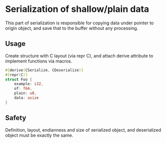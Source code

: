 # Serialization of shallow/plain data

This part of serialization is responsible for copying data under pointer to origin object, and save that to the buffer without any processing.

## Usage
Create structure with C layout (via repr C), and attach derive attribute to implement functions via macros.
```rust
#[derive(CSerialize, CDeserialize)]
#[repr(C)]
struct Foo {
    example: i32,
    of: f64,
    plain: u8,
    data: usize
}
```

## Safety
Definition, layout, endianness and size of serialized object, and deserialized object must be exactly the same.
